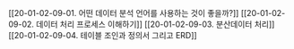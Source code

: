 [[20-01-02-09-01. 어떤 데이터 분석 언어를 사용하는 것이 좋을까?]]
[[20-01-02-09-02. 데이터 처리 프로세스 이해하기]]
[[20-01-02-09-03. 분산데이터 처리]]
[[20-01-02-09-04. 테이블 조인과 정의서 그리고 ERD]]